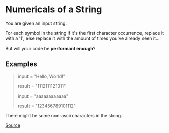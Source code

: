 # Numericals of a String

You are given an input string.

For each symbol in the string if it's the first character occurrence,
replace it with a '1', else replace it with the amount of times you've
already seen it...

But will your code be **performant enough**?

## Examples

> input   =  "Hello, World!"
>
> result  =  "1112111121311"
>
> input   =  "aaaaaaaaaaaa"
>
> result  =  "123456789101112"

There might be some non-ascii characters in the string.

[Source](https://www.codewars.com/kata/5b4070144d7d8bbfe7000001/train/python)